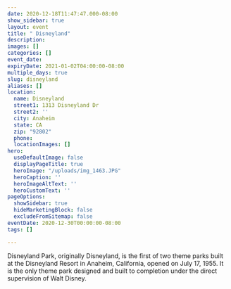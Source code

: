 ```yaml
---
date: 2020-12-18T11:47:47.000-08:00
show_sidebar: true
layout: event
title: " Disneyland"
description: 
images: []
categories: []
event_date: 
expiryDate: 2021-01-02T04:00:00-08:00
multiple_days: true
slug: disneyland
aliases: []
location:
  name: Disneyland
  street1: 1313 Disneyland Dr
  street2: ''
  city: Anaheim
  state: CA
  zip: "92802"
  phone: 
  locationImages: []
hero:
  useDefaultImage: false
  displayPageTitle: true
  heroImage: "/uploads/img_1463.JPG"
  heroCaption: ''
  heroImageAltText: ''
  heroCustomText: ''
pageOptions:
  showSidebar: true
  hideMarketingBlock: false
  excludeFromSitemap: false
eventDate: 2020-12-30T00:00:00-08:00
tags: []

---
```

Disneyland Park, originally Disneyland, is the first of two theme parks built at the Disneyland Resort in Anaheim, California, opened on July 17, 1955. It is the only theme park designed and built to completion under the direct supervision of Walt Disney.